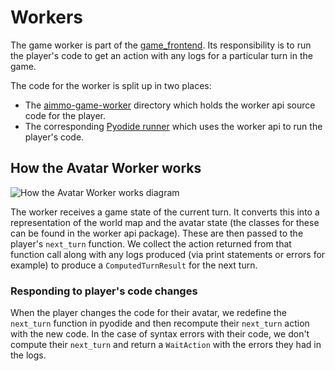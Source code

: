 # Workers

The game worker is part of the [game_frontend](../../../game_frontend/README.md). Its responsibility is to run the player's code to get an action with any logs for a particular turn in the game.

The code for the worker is split up in two places:

- The [aimmo-game-worker](../../../aimmo-game-worker/) directory which holds the worker api source code for the player.
- The corresponding [Pyodide runner](../../../game_frontend/src/pyodide) which uses the worker api to run the player's code.

## How the Avatar Worker works

![How the Avatar Worker works diagram](avatar_worker_diagram.svg)

The worker receives a game state of the current turn. It converts this into a representation of the world map and the avatar state (the classes for these can be found in the worker api package). These are then passed to the player's `next_turn` function. We collect the action returned from that function call along with any logs produced (via print statements or errors for example) to produce a `ComputedTurnResult` for the next turn.

### Responding to player's code changes

When the player changes the code for their avatar, we redefine the `next_turn` function in pyodide and then recompute their `next_turn` action with the new code. In the case of syntax errors with their code, we don't compute their `next_turn` and return a `WaitAction` with the errors they had in the logs.
